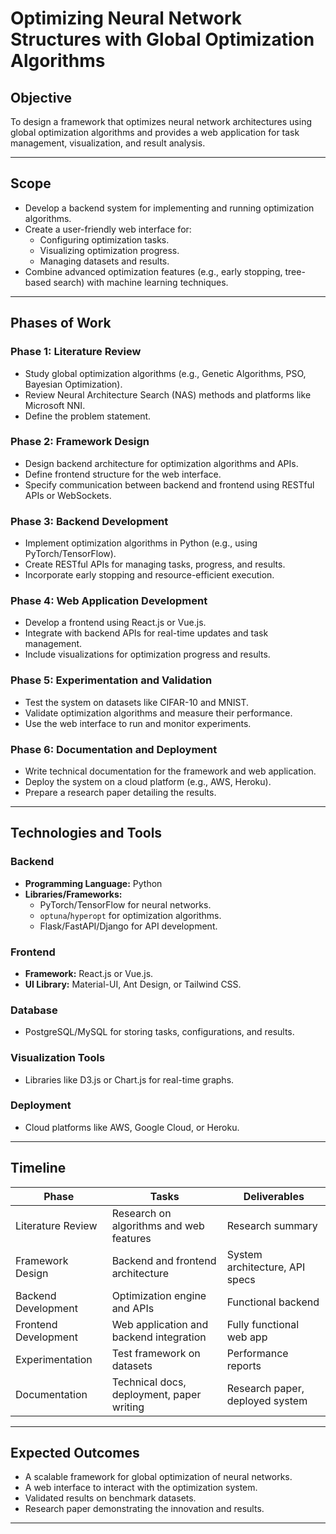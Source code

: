 # **Optimizing Neural Network Structures with Global Optimization Algorithms**

## **Objective**  
To design a framework that optimizes neural network architectures using global optimization algorithms and provides a web application for task management, visualization, and result analysis.

---

## **Scope**  
- Develop a backend system for implementing and running optimization algorithms.  
- Create a user-friendly web interface for:  
  - Configuring optimization tasks.  
  - Visualizing optimization progress.  
  - Managing datasets and results.  
- Combine advanced optimization features (e.g., early stopping, tree-based search) with machine learning techniques.

---

## **Phases of Work**

### **Phase 1: Literature Review**  
- Study global optimization algorithms (e.g., Genetic Algorithms, PSO, Bayesian Optimization).  
- Review Neural Architecture Search (NAS) methods and platforms like Microsoft NNI.  
- Define the problem statement.

### **Phase 2: Framework Design**  
- Design backend architecture for optimization algorithms and APIs.  
- Define frontend structure for the web interface.  
- Specify communication between backend and frontend using RESTful APIs or WebSockets.

### **Phase 3: Backend Development**  
- Implement optimization algorithms in Python (e.g., using PyTorch/TensorFlow).  
- Create RESTful APIs for managing tasks, progress, and results.  
- Incorporate early stopping and resource-efficient execution.

### **Phase 4: Web Application Development**  
- Develop a frontend using React.js or Vue.js.  
- Integrate with backend APIs for real-time updates and task management.  
- Include visualizations for optimization progress and results.

### **Phase 5: Experimentation and Validation**  
- Test the system on datasets like CIFAR-10 and MNIST.  
- Validate optimization algorithms and measure their performance.  
- Use the web interface to run and monitor experiments.

### **Phase 6: Documentation and Deployment**  
- Write technical documentation for the framework and web application.  
- Deploy the system on a cloud platform (e.g., AWS, Heroku).  
- Prepare a research paper detailing the results.

---

## **Technologies and Tools**

### **Backend**  
- **Programming Language:** Python  
- **Libraries/Frameworks:**  
  - PyTorch/TensorFlow for neural networks.  
  - `optuna`/`hyperopt` for optimization algorithms.  
  - Flask/FastAPI/Django for API development.

### **Frontend**  
- **Framework:** React.js or Vue.js.  
- **UI Library:** Material-UI, Ant Design, or Tailwind CSS.

### **Database**  
- PostgreSQL/MySQL for storing tasks, configurations, and results.

### **Visualization Tools**  
- Libraries like D3.js or Chart.js for real-time graphs.

### **Deployment**  
- Cloud platforms like AWS, Google Cloud, or Heroku.

---

## **Timeline**

| **Phase**            | **Tasks**                                 | **Deliverables**                             |  
|-----------------------|-------------------------------------------|----------------------------------------------|  
| Literature Review     | Research on algorithms and web features  | Research summary                             |  
| Framework Design      | Backend and frontend architecture        | System architecture, API specs              |  
| Backend Development   | Optimization engine and APIs             | Functional backend                           |  
| Frontend Development  | Web application and backend integration  | Fully functional web app                    |  
| Experimentation       | Test framework on datasets               | Performance reports                          |  
| Documentation         | Technical docs, deployment, paper writing| Research paper, deployed system             |  

---

## **Expected Outcomes**
- A scalable framework for global optimization of neural networks.  
- A web interface to interact with the optimization system.  
- Validated results on benchmark datasets.  
- Research paper demonstrating the innovation and results.

---

